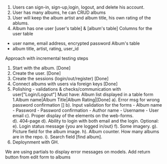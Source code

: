 1. Users can sign-in, sign-up,login, logout, and delete his account.
2. User has many albums, he can CRUD albums
3. User will keep the album artist and album title, his own rating of the ablums. 
4. Album has one user
[user's table] & [album's table]
Columns for the user table
- user name, email address, encrypted password
Album's table 
- album title, artist, rating, user_id

Approach with incremental testing steps
1. Start with the album. [Done]
2. Create the user. [Done]
3. Create the sessions (login/out/register) [Done]
4. Connect albums with users via foreign keys [Done]
5. Polishing - validations & checks/communication with user["Login/Logout"]
Must have:
Album list displayed in a table form 
1.Album name|Album Title|Album Rating|[Done]
   a). Error msg for wrong password confirmation []
   b). Input validation for the forms
       - Album name
       - Password
       - Password confirmation
       - Author name 
       - Username 
       - User email 
   c). Proper display of the elements on the web-forms.  
   d). 404-page
   d). Ability to login with both email and the login.
Optional:
   e). Login status message {you are logged in/out}
   f). Some imagery. 
   g). Picture field for the album image.
   h). Album counter. How many albums are in the repo.
   i). Search field [find album]. 
6. Deploynment with GH.

We are using partials to display error messages on models.
Add return button from edit form to albums
